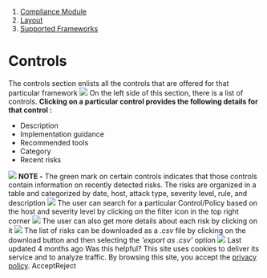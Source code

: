   1. [Compliance Module](https://docs.zeron.one/cyber-risk-posture-management-platform-cprm/compliance-module)
  2. [Layout](https://docs.zeron.one/cyber-risk-posture-management-platform-cprm/compliance-module/layout)
  3. [Supported Frameworks](https://docs.zeron.one/cyber-risk-posture-management-platform-cprm/compliance-module/layout/supported-frameworks)


# Controls
The controls section enlists all the controls that are offered for that particular framework 
![](https://docs.zeron.one/~gitbook/image?url=https%3A%2F%2F2854935529-files.gitbook.io%2F%7E%2Ffiles%2Fv0%2Fb%2Fgitbook-x-prod.appspot.com%2Fo%2Fspaces%252FvyU3NMiz2Rw6Y9PJdkUQ%252Fuploads%252FPievaI7Hyv0GZosgWaiD%252FControls-section-77a4aa5dad7a675c1ce73d5c532e4a85.png%3Falt%3Dmedia%26token%3De2f1effd-f82d-4c5b-88d8-a04c8f798996&width=768&dpr=4&quality=100&sign=d67611aa&sv=2)
On the left side of this section, there is a list of controls. **Clicking on a particular control provides the following details for that control :**
  * Description
  * Implementation guidance
  * Recommended tools
  * Category
  * Recent risks


![](https://docs.zeron.one/~gitbook/image?url=https%3A%2F%2F2854935529-files.gitbook.io%2F%7E%2Ffiles%2Fv0%2Fb%2Fgitbook-x-prod.appspot.com%2Fo%2Fspaces%252FvyU3NMiz2Rw6Y9PJdkUQ%252Fuploads%252Fy9cIMRGGbaS2JVFdMSoN%252FSelected-Control-ee83a23cd545c790e27224961dc64892.png%3Falt%3Dmedia%26token%3D42a2e8a8-a602-464f-abbe-525c7a3a4e92&width=768&dpr=4&quality=100&sign=8d15c38d&sv=2)
**NOTE -** The green mark on certain controls indicates that those controls contain information on recently detected risks. The risks are organized in a table and categorized by date, host, attack type, severity level, rule, and description 
![](https://docs.zeron.one/~gitbook/image?url=https%3A%2F%2F2854935529-files.gitbook.io%2F%7E%2Ffiles%2Fv0%2Fb%2Fgitbook-x-prod.appspot.com%2Fo%2Fspaces%252FvyU3NMiz2Rw6Y9PJdkUQ%252Fuploads%252FcSjWqZzvdMZOSld4pNZG%252FRecent-Risks-c7b31567337ef969f9039ade29b12cc0.png%3Falt%3Dmedia%26token%3Ddca89279-e7c1-4993-b6d8-ad35974aa9b1&width=768&dpr=4&quality=100&sign=669cc56&sv=2)
The user can search for a particular Control/Policy based on the host and severity level by clicking on the filter icon in the top right corner 
![](https://docs.zeron.one/~gitbook/image?url=https%3A%2F%2F2854935529-files.gitbook.io%2F%7E%2Ffiles%2Fv0%2Fb%2Fgitbook-x-prod.appspot.com%2Fo%2Fspaces%252FvyU3NMiz2Rw6Y9PJdkUQ%252Fuploads%252FOcOlwL1IJIRBIQhRJeUg%252FRisk-filter-a13604c52dc842f406c672f076bf5c2f.png%3Falt%3Dmedia%26token%3D7ec21bcf-126d-4adc-bbcd-1ab62fa18910&width=768&dpr=4&quality=100&sign=1a852c98&sv=2)
The user can also get more details about each risk by clicking on it 
![](https://docs.zeron.one/~gitbook/image?url=https%3A%2F%2F2854935529-files.gitbook.io%2F%7E%2Ffiles%2Fv0%2Fb%2Fgitbook-x-prod.appspot.com%2Fo%2Fspaces%252FvyU3NMiz2Rw6Y9PJdkUQ%252Fuploads%252FWsfHWwSaXkNixDhEncMb%252FRisk-Details.png%3Falt%3Dmedia%26token%3D678eb4bb-0956-470b-b01e-f5fe0cac3860&width=768&dpr=4&quality=100&sign=d8337a69&sv=2)
The list of risks can be downloaded as a _.csv_ file by clicking on the download button and then selecting the _'export as .csv'_ option 
![](https://docs.zeron.one/~gitbook/image?url=https%3A%2F%2F2854935529-files.gitbook.io%2F%7E%2Ffiles%2Fv0%2Fb%2Fgitbook-x-prod.appspot.com%2Fo%2Fspaces%252FvyU3NMiz2Rw6Y9PJdkUQ%252Fuploads%252FCxTVAAq2jQYSYFJ6e4ek%252FDownload-Risks-6a51a7c0a62cfa70074b45e263f88292.png%3Falt%3Dmedia%26token%3Da074dc8c-a691-4c10-b97f-571125841c4f&width=768&dpr=4&quality=100&sign=529f1ae3&sv=2)
Last updated 4 months ago
Was this helpful?
This site uses cookies to deliver its service and to analyze traffic. By browsing this site, you accept the [privacy policy](https://zeron.one/privacy-policy/).
AcceptReject
